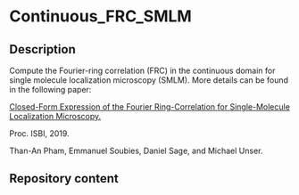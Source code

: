 # Continuous_FRC_SMLM

## Description

Compute the Fourier-ring correlation (FRC) in the continuous domain for single molecule localization microscopy (SMLM).  More details can be found in the following paper:

<a href="https://www.irit.fr/~Emmanuel.Soubies/Papiers/Pham_ISBI_19.pdf" target="_blank">Closed-Form Expression of the Fourier Ring-Correlation for Single-Molecule Localization Microscopy.</a>

Proc. ISBI, 2019. 

Than-An Pham, Emmanuel Soubies, Daniel Sage, and Michael Unser.

## Repository content
